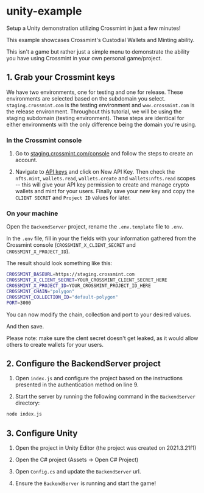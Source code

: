 # unity-example
Setup a Unity demonstration utilizing Crossmint in just a few minutes!

This example showcases Crossmint's Custodial Wallets and Minting ability.

This isn't a game but rather just a simple menu to demonstrate the ability you have using Crossmint in your own personal game/project.

## 1. Grab your Crossmint keys
We have two environments, one for testing and one for release. These environments are selected based on the subdomain you select. `staging.crossmint.com` is the testing environment and `www.crossmint.com` is the release environment. Throughout this tutorial, we will be using the staging subdomain (testing environment). These steps are identical for either environments with the only difference being the domain you're using.

### In the Crossmint console

1. Go to [staging.crossmint.com/console](https://staging.crossmint.com/console) and follow the steps to create an account.

2. Navigate to [API keys](https://staging.crossmint.com/console/projects/apiKeys) and click on New API Key. Then check the `nfts.mint`, `wallets.read`, `wallets.create` and `wallets:nfts.read` scopes -- this will give your API key permission to create and manage crypto wallets and mint for your users. Finally save your new key and copy the `CLIENT SECRET` and `Project ID` values for later.

### On your machine

Open the `BackendServer` project, rename the `.env.template` file to `.env`.

In the `.env` file, fill in your the fields with your information gathered from the Crossmint console (`CROSSMINT_X_CLIENT_SECRET` and `CROSSMINT_X_PROJECT_ID`).

The result should look something like this:

```bash
CROSSMINT_BASEURL=https://staging.crossmint.com
CROSSMINT_X_CLIENT_SECRET=YOUR_CROSSMINT_CLIENT_SECRET_HERE
CROSSMINT_X_PROJECT_ID=YOUR_CROSSMINT_PROJECT_ID_HERE
CROSSMINT_CHAIN="polygon"
CROSSMINT_COLLECTION_ID="default-polygon"
PORT=3000
```

You can now modify the chain, collection and port to your desired values.

And then save.

Please note: make sure the clent secret doesn't get leaked, as it would allow others to create wallets for your users.

## 2. Configure the BackendServer project

1. Open `index.js` and configure the project based on the instructions presented in the authentication method on line 9.

2. Start the server by running the following command in the `BackendServer` directory:

```bash
node index.js
```

## 3. Configure Unity

1. Open the project in Unity Editor (the project was created on 2021.3.21f1)

2. Open the C# project (Assets -> Open C# Project)

3. Open `Config.cs` and update the `BackendServer` url.

4. Ensure the `BackendServer` is running and start the game!
